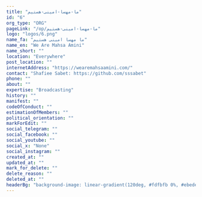 ```yaml
---
title: "ما-مهسا-امینی-هستیم"
id: "6"
org_type: "ORG"
pageLink: "/op/ما-مهسا-امینی-هستیم"
logo: "logos/6.png"
name_fa: "ما مهسا امینی هستیم"
name_en: "We Are Mahsa Amini"
name_short: ""
location: "Everywhere"
post_location: ""
internetAddress: "https://wearemahsaamini.com/"
contact: "Shafiee Sabet: https://github.com/sssabet"
phone: ""
about: ""
expertise: "Broadcasting"
history: ""
manifest: ""
codeOfConduct: ""
estimationOfMembers: ""
political_orientation: ""
markForEdit: ""
social_telegram: ""
social_facebook: ""
social_youtube: ""
social_x: "None"
social_instagram: ""
created_at: ""
updated_at: ""
mark_for_delete: ""
delete_reason: ""
deleted_at: ""
headerBg: "background-image: linear-gradient(120deg, #fdfbfb 0%, #ebedee 100%);"
---
```


